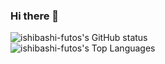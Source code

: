 ### Hi there 👋

<!--
**ishibashi-futos/ishibashi-futos** is a ✨ _special_ ✨ repository because its `README.md` (this file) appears on your GitHub profile.

Here are some ideas to get you started:

- 🔭 I’m currently working on ...
- 🌱 I’m currently learning ...
- 👯 I’m looking to collaborate on ...
- 🤔 I’m looking for help with ...
- 💬 Ask me about ...
- 📫 How to reach me: ...
- 😄 Pronouns: ...
- ⚡ Fun fact: ...
-->

![ishibashi-futos's GitHub status](https://github-readme-stats.vercel.app/api?username=ishibashi-futos&count_private=true&show_icons=true&theme=dracula&hide=contribs)<br>
![ishibashi-futos's Top Languages](https://github-readme-stats.vercel.app/api/top-langs/?username=ishibashi-futos&theme=dracula)
